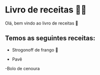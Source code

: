 # Livro de receitas :man_cook:

Olá, bem vindo ao livro de receitas :wave:

## Temos as seguintes receitas:

- Strogonoff de frango :chicken:

- Pavê 

-Bolo de cenoura
  
